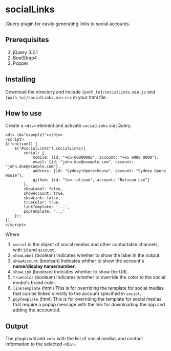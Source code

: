 # socialLinks
jQuery plugin for easily generating links to social accounts.

## Prerequisites
  1. jQuery 3.2.1
  2. BootStrap4
  3. Popper

## Installing
Download the directory and include `[path_to]/socialLinks.min.js` and `[path_to]/socialLinks.min.css` in your html file.
  
## How to use
Create a `<div>` element and activate `socialLinks` via jQuery.

```
<div id="example1"></div>
<script>
$(function() {
    $("#socialLinks").socialLinks({
        social: {
            mobile: {id: "+65-00000000", account: "+65 0000 0000"},
            email: {id: "john.doe@example.com", account: "john.doe@example.com"},
            address: {id: "Sydney+Opera+House", account: "Sydney Opera House"},
            github: {id: "lee-ratinan", account: "Ratinan Lee"}
        },
        showLabel: false,
        showAccount: true,
        showLink: false,
        trueColor: true,
        linkTemplate: '...',
        popTemplate: '...'
    });
});
</script>
```

Where
  1. `social` is the object of social medias and other contactable channels, with `id` and `account`.
  2. `showLabel` (boolean) Indicates whether to show the label in the output.
  3. `showAccount` (boolean) Indicates whther to show the account's **name/display name/number**.
  4. `showLink` (boolean) Indicates whether to show the URL.
  5. `trueColor` (boolean) Indicates whether to override the color to the social media's brand color.
  6. `linkTemplate` (html) This is for overriding the template for social medias that can be linked directly to the account specified in `social`.
  7. `popTemplate` (html) This is for overriding the template for social medias that require a popup message with the link for downloading the app and adding the account/id.

## Output

The plugin will add `<ul>` with the list of social medias and contact information to the selected `<div>`.
